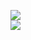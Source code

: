 [![](https://img.shields.io/badge/Made%20With-Github%20Spray-lightgrey.svg?style=for-the-badge&logo=github)](https://github.com/Annihil/github-spray#6519)  
[![](https://i.imgur.com/2DrTn0Z.gif)](https://github.com/Annihil/github-spray)